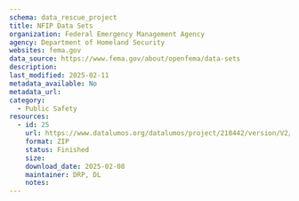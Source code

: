 ```yaml
---
schema: data_rescue_project 
title: NFIP Data Sets
organization: Federal Emergency Management Agency
agency: Department of Homeland Security
websites: fema.gov
data_source: https://www.fema.gov/about/openfema/data-sets
description: 
last_modified: 2025-02-11
metadata_available: No
metadata_url: 
category:
  - Public Safety
resources:
  - id: 25
    url: https://www.datalumos.org/datalumos/project/218442/version/V2/view
    format: ZIP
    status: Finished
    size: 
    download_date: 2025-02-08
    maintainer: DRP, DL
    notes: 
---
```

